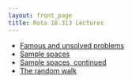 ```yaml
---
layout: front_page
title: Rota 18.313 Lectures
---
```


* [Famous and unsolved problems](01_famous_and_unsolved_problems)
* [Sample spaces](02_sample_spaces)
* [Sample spaces, continued](03_sample_spaces_continued)
* [The random walk](12_the_random_walk)